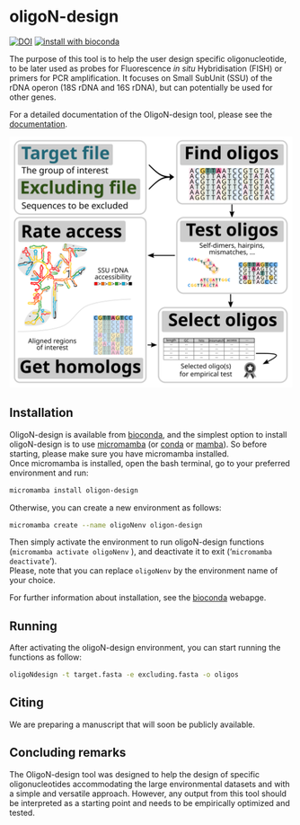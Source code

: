# oligoN-design
  
[![DOI](https://zenodo.org/badge/DOI/10.5281/zenodo.15303922.svg)](https://doi.org/10.5281/zenodo.15303922) [![install with bioconda](https://img.shields.io/badge/install%20with-bioconda-brightgreen.svg?style=flat)](http://bioconda.github.io/recipes/oligon-design/README.html)
  
The purpose of this tool is to help the user design specific oligonucleotide, to be later used as probes for Fluorescence *in situ* Hybridisation (FISH) or primers for PCR amplification. It focuses on Small SubUnit (SSU) of the rDNA operon (18S rDNA and 16S rDNA), but can potentially be used for other genes.  
  
For a detailed documentation of the OligoN-design tool, please see the [documentation](oligoN-design_documentation.pdf).  
  
![brief_pipeline](/resources/bioinfo_pipeline_summary.png)   
  
## Installation  
OligoN-design is available from [bioconda](https://bioconda.github.io/recipes/oligon-design/README.html), and the simplest option to install oligoN-design is to use [micromamba](https://mamba.readthedocs.io/en/latest/installation/micromamba-installation.html) (or [conda](https://docs.conda.io/projects/conda/en/stable/) or [mamba](https://mamba.readthedocs.io/en/latest/)). So before starting, please make sure you have micromamba installed.  
Once micromamba is installed, open the bash terminal, go to your preferred environment and run:  
```bash  
micromamba install oligon-design  
```    
  
Otherwise, you can create a new environment as follows:
```bash  
micromamba create --name oligoNenv oligon-design  
```
Then simply activate the environment to run oligoN-design functions (```micromamba activate oligoNenv```  ), and deactivate it to exit (‘```micromamba deactivate```’).  
Please, note that you can replace ```oligoNenv``` by the environment name of your choice.

For further information about installation, see the [bioconda](https://bioconda.github.io/recipes/oligon-design/README.html) webapge.  
  
## Running  
After activating the oligoN-design environment, you can start running the functions as follow:
```bash  
oligoNdesign -t target.fasta -e excluding.fasta -o oligos  
```    
  
## Citing
We are preparing a manuscript that will soon be publicly available.  
  
## Concluding remarks
The OligoN-design tool was designed to help the design of specific oligonucleotides accommodating the large environmental datasets and with a simple and versatile approach. However, any output from this tool should be interpreted as a starting point and needs to be empirically optimized and tested.  
  
  
